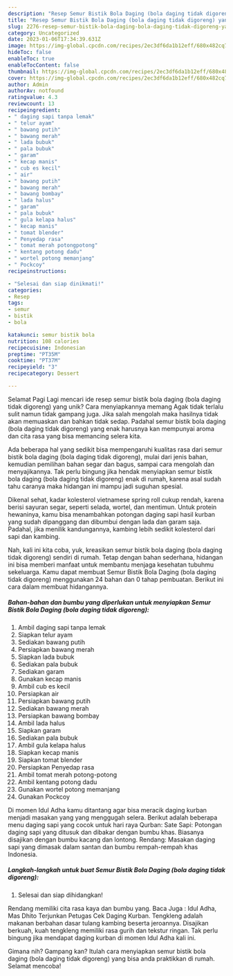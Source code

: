 ```yaml
---
description: "Resep Semur Bistik Bola Daging (bola daging tidak digoreng) yang Lezat, Lezat"
title: "Resep Semur Bistik Bola Daging (bola daging tidak digoreng) yang Lezat, Lezat"
slug: 2276-resep-semur-bistik-bola-daging-bola-daging-tidak-digoreng-yang-lezat-lezat
category: Uncategorized
date: 2023-01-06T17:34:39.631Z
image: https://img-global.cpcdn.com/recipes/2ec3df6da1b12eff/680x482cq70/semur-bistik-bola-daging-bola-daging-tidak-digoreng-foto-resep-utama.jpg
hideToc: false
enableToc: true
enableTocContent: false
thumbnail: https://img-global.cpcdn.com/recipes/2ec3df6da1b12eff/680x482cq70/semur-bistik-bola-daging-bola-daging-tidak-digoreng-foto-resep-utama.jpg
cover: https://img-global.cpcdn.com/recipes/2ec3df6da1b12eff/680x482cq70/semur-bistik-bola-daging-bola-daging-tidak-digoreng-foto-resep-utama.jpg
author: Admin
authorAv: notfound
ratingvalue: 4.3
reviewcount: 13
recipeingredient:
- " daging sapi tanpa lemak"
- " telur ayam"
- " bawang putih"
- " bawang merah"
- " lada bubuk"
- " pala bubuk"
- " garam"
- " kecap manis"
- " cub es kecil"
- " air"
- " bawang putih"
- " bawang merah"
- " bawang bombay"
- " lada halus"
- " garam"
- " pala bubuk"
- " gula kelapa halus"
- " kecap manis"
- " tomat blender"
- " Penyedap rasa"
- " tomat merah potongpotong"
- " kentang potong dadu"
- " wortel potong memanjang"
- " Pockcoy"
recipeinstructions:

- "Selesai dan siap dinikmati!"
categories:
- Resep
tags:
- semur
- bistik
- bola

katakunci: semur bistik bola 
nutrition: 108 calories
recipecuisine: Indonesian
preptime: "PT35M"
cooktime: "PT37M"
recipeyield: "3"
recipecategory: Dessert

---
```



Selamat Pagi Lagi mencari ide resep semur bistik bola daging (bola daging tidak digoreng) yang unik? Cara menyiapkannya memang Agak tidak terlalu sulit namun tidak gampang juga. Jika salah mengolah maka hasilnya tidak akan memuaskan dan bahkan tidak sedap. Padahal semur bistik bola daging (bola daging tidak digoreng) yang enak harusnya kan mempunyai aroma dan cita rasa yang bisa memancing selera kita.


Ada beberapa hal yang sedikit bisa mempengaruhi kualitas rasa dari semur bistik bola daging (bola daging tidak digoreng), mulai dari jenis bahan, kemudian pemilihan bahan segar dan bagus, sampai cara mengolah dan menyajikannya. Tak perlu bingung jika hendak menyiapkan semur bistik bola daging (bola daging tidak digoreng) enak di rumah, karena asal sudah tahu caranya maka hidangan ini mampu jadi suguhan spesial.

Dikenal sehat, kadar kolesterol vietnamese spring roll cukup rendah, karena berisi sayuran segar, seperti selada, wortel, dan mentimun. Untuk protein hewaninya, kamu bisa menambahkan potongan daging sapi hasil kurban yang sudah dipanggang dan dibumbui dengan lada dan garam saja. Padahal, jika menilik kandungannya, kambing lebih sedikit kolesterol dari sapi dan kambing.


Nah, kali ini kita coba, yuk, kreasikan semur bistik bola daging (bola daging tidak digoreng) sendiri di rumah. Tetap dengan bahan sederhana, hidangan ini bisa memberi manfaat untuk membantu menjaga kesehatan tubuhmu sekeluarga. Kamu dapat membuat Semur Bistik Bola Daging (bola daging tidak digoreng) menggunakan 24 bahan dan 0 tahap pembuatan. Berikut ini cara dalam membuat hidangannya.

<!--inarticleads1-->

##### Bahan-bahan dan bumbu yang diperlukan untuk menyiapkan Semur Bistik Bola Daging (bola daging tidak digoreng):

1. Ambil  daging sapi tanpa lemak
1. Siapkan  telur ayam
1. Sediakan  bawang putih
1. Persiapkan  bawang merah
1. Siapkan  lada bubuk
1. Sediakan  pala bubuk
1. Sediakan  garam
1. Gunakan  kecap manis
1. Ambil  cub es kecil
1. Persiapkan  air
1. Persiapkan  bawang putih
1. Sediakan  bawang merah
1. Persiapkan  bawang bombay
1. Ambil  lada halus
1. Siapkan  garam
1. Sediakan  pala bubuk
1. Ambil  gula kelapa halus
1. Siapkan  kecap manis
1. Siapkan  tomat blender
1. Persiapkan  Penyedap rasa
1. Ambil  tomat merah potong-potong
1. Ambil  kentang potong dadu
1. Gunakan  wortel potong memanjang
1. Gunakan  Pockcoy


Di momen Idul Adha kamu ditantang agar bisa meracik daging kurban menjadi masakan yang yang menggugah selera. Berikut adalah beberapa menu daging sapi yang cocok untuk hari raya Qurban: Sate Sapi: Potongan daging sapi yang ditusuk dan dibakar dengan bumbu khas. Biasanya disajikan dengan bumbu kacang dan lontong. Rendang: Masakan daging sapi yang dimasak dalam santan dan bumbu rempah-rempah khas Indonesia. 

<!--inarticleads2-->

##### Langkah-langkah untuk buat Semur Bistik Bola Daging (bola daging tidak digoreng):


1. Selesai dan siap dihidangkan!

Rendang memiliki cita rasa kaya dan bumbu yang. Baca Juga : Idul Adha, Mas Dhito Terjunkan Petugas Cek Daging Kurban. Tengkleng adalah makanan berbahan dasar tulang kambing beserta jeroannya. Disajikan berkuah, kuah tengkleng memiliki rasa gurih dan tekstur ringan. Tak perlu bingung jika mendapat daging kurban di momen Idul Adha kali ini. 

Gimana nih? Gampang kan? Itulah cara menyiapkan semur bistik bola daging (bola daging tidak digoreng) yang bisa anda praktikkan di rumah. Selamat mencoba!
